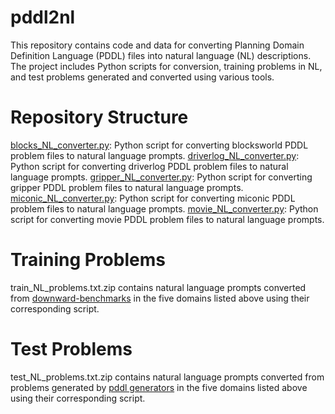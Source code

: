 # pddl2nl

This repository contains code and data for converting Planning Domain Definition Language (PDDL) files into natural language (NL) descriptions. The project includes Python scripts for conversion, training problems in NL, and test problems generated and converted using various tools.

# Repository Structure
[blocks_NL_converter.py]([https://github.com/widenerm/pddl2nl/blob/main/blocks_NL_converter.py]): Python script for converting blocksworld PDDL problem files to natural language prompts.
[driverlog_NL_converter.py]([https://github.com/widenerm/pddl2nl/blob/main/driverlog_NL_converter.py]): Python script for converting driverlog PDDL problem files to natural language prompts.
[gripper_NL_converter.py]([https://github.com/widenerm/pddl2nl/blob/main/gripper_NL_converter.py]): Python script for converting gripper PDDL problem files to natural language prompts.
[miconic_NL_converter.py]([https://github.com/widenerm/pddl2nl/blob/main/miconic_NL_converter.py]): Python script for converting miconic PDDL problem files to natural language prompts.
[movie_NL_converter.py]([https://github.com/widenerm/pddl2nl/blob/main/movie_NL_converter.py]): Python script for converting movie PDDL problem files to natural language prompts.

# Training Problems
train_NL_problems.txt.zip contains natural language prompts converted from [downward-benchmarks]([https://github.com/aibasel/downward-benchmarks/tree/master]) in the five domains listed above using their corresponding script.

# Test Problems
test_NL_problems.txt.zip contains natural language prompts converted from problems generated by [pddl generators]([https://github.com/AI-Planning/pddl-generators]) in the five domains listed above using their corresponding script.
